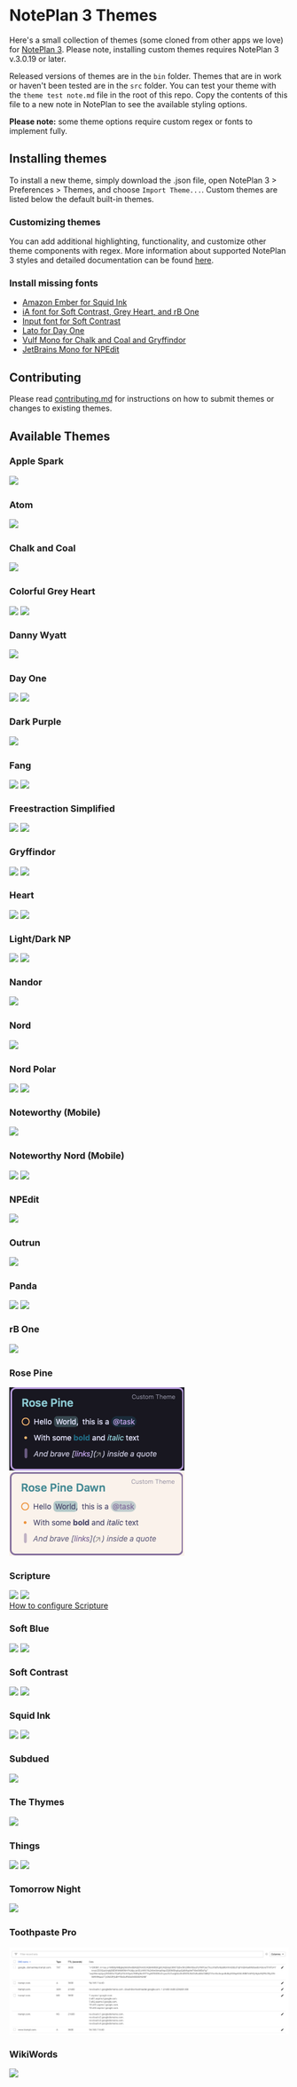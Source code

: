 # NotePlan 3 Themes

Here's a small collection of themes (some cloned from other apps we love) for [NotePlan 3](https://noteplan.co). Please note, installing custom themes requires NotePlan 3 v.3.0.19 or later.

Released versions of themes are in the `bin` folder. Themes that are in work or haven't been tested are in the `src` folder. You can test your theme with the `theme test note.md` file in the root of this repo. Copy the contents of this file to a new note in NotePlan to see the available styling options.

**Please note:** some theme options require custom regex or fonts to implement fully.

## Installing themes

To install a new theme, simply download the .json file, open NotePlan 3 > Preferences > Themes, and choose `Import Theme...`. Custom themes are listed below the default built-in themes.

### Customizing themes

You can add additional highlighting, functionality, and customize other theme components with regex. More information about supported NotePlan 3 styles and detailed documentation can be found [here](http://noteplan.co/createcustomthemes).

### Install missing fonts

-   [Amazon Ember for Squid Ink](https://developer.amazon.com/en-US/alexa/branding/echo-guidelines/identity-guidelines/typography)
-   [iA font for Soft Contrast, Grey Heart, and rB One](https://github.com/iaolo/iA-Fonts)
-   [Input font for Soft Contrast](https://input.djr.com/download/)
-   [Lato for Day One](https://www.1001fonts.com/lato-font.html)
-   [Vulf Mono for Chalk and Coal and Gryffindor](https://ohnotype.co/fonts/vulf)
-   [JetBrains Mono for NPEdit](https://www.jetbrains.com/lp/mono/)

## Contributing

Please read [contributing.md](contributing.md) for instructions on how to submit themes or changes to existing themes.

## Available Themes

### Apple Spark

![](img/applespark.png)

### Atom

![](img/atom.png)

### Chalk and Coal

![](img/chalkandcoal.png)

### Colorful Grey Heart

![](img/colorfulgreyheart.png)
![](img/colorfulgreydarkheart.png)

### Danny Wyatt

![](img/danny_wyatt.png)

### Day One

![](img/dayone.png)
![](img/dayonedark.png)

### Dark Purple

![](img/darkpurple.png)

### Fang

![](img/fangbleach.png)
![](img/fangpaste.png)

### Freestraction Simplified

![](img/freestraction.png)
![](img/freestractiondark.png)

### Gryffindor

![](img/gryffindormacos.png)
![](img/gryffindorios.png)

### Heart

![](img/blueheart.png)
![](img/purpleheart.png)

### Light/Dark NP

![](img/lightnp.png)
![](img/darknp.png)

### Nandor

![](img/nandor.png)

### Nord

![](img/nord.png)


### Nord Polar

![](img/nordpolarday.png)
![](img/nordpolarnight.png)

### Noteworthy (Mobile)

![](img/noteworthy.png)

### Noteworthy Nord (Mobile)

![](img/noteworthy-nord.png)
![](img/noteworthy-nord-dark.png)

### NPEdit

![](img/NPEdit.png)

### Outrun

![](img/outrun.png)

### Panda

![](img/panda.png)
![](img/pandadark.png)

### rB One

![](img/rbone.png)

### Rose Pine
![](img/rose-pine.png)
![](img/rose-pine-dawn.png)

### Scripture

![](img/scripture.png)
![](img/scripturedark.png)  
[How to configure Scripture](https://github.com/robgrace/NPTheme-Scripture#basic-use)

### Soft Blue

![](img/softblue.png)
![](img/darkblue.png)

### Soft Contrast

![](img/softcontrastlight.png)
![](img/softcontrastdark.png)

### Squid Ink

![](img/squidinklight.png)
![](img/squidink.png)

### Subdued

![](img/subdued.png)

### The Thymes

![](img/thethymes.png)

### Things

![](img/things.png)
![](img/thingsdark.png)

### Tomorrow Night

![](img/tomorrownight.png)

### Toothpaste Pro

![](img/toothpastepro.png)

### WikiWords

![](img/wikiwords.png)
